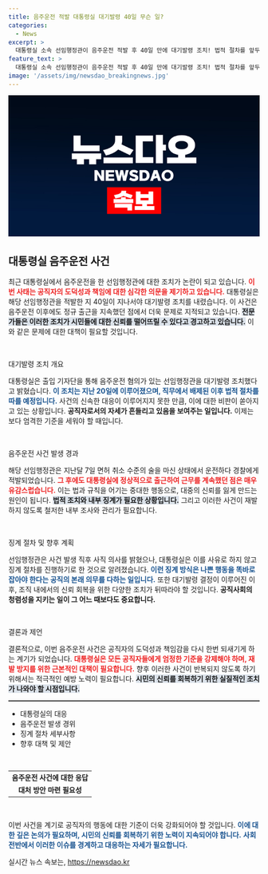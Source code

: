 ```yaml
---
title: 음주운전 적발 대통령실 대기발령 40일 무슨 일?
categories:
  - News
excerpt: >
  대통령실 소속 선임행정관이 음주운전 적발 후 40일 만에 대기발령 조치! 법적 절차를 앞두고, 이 사건이 미친 파장은 과연 어떨까? 클릭해 확인하세요!
feature_text: >
  대통령실 소속 선임행정관이 음주운전 적발 후 40일 만에 대기발령 조치! 법적 절차를 앞두고, 이 사건이 미친 파장은 과연 어떨까? 클릭해 확인하세요!
image: '/assets/img/newsdao_breakingnews.jpg'
---
```


<p><img src="/assets/img/newsdao_breakingnews.jpg" alt="ontimetimes 속보" /></p>

<h2 data-ke-size="size26">대통령실 음주운전 사건</h2>

<p data-ke-size="size16">최근 대통령실에서 음주운전을 한 선임행정관에 대한 조치가 논란이 되고 있습니다. <b><span style="color: #ee2323;">이번 사태는 공직자의 도덕성과 책임에 대한 심각한 의문을 제기하고 있습니다.</span></b> 대통령실은 해당 선임행정관을 적발한 지 40일이 지나서야 대기발령 조치를 내렸습니다. 이 사건은 음주운전 이후에도 정규 출근을 지속했던 점에서 더욱 문제로 지적되고 있습니다. <b><span style="background-color: #21538527;">전문가들은 이러한 조치가 시민들에 대한 신뢰를 떨어뜨릴 수 있다고 경고하고 있습니다.</span></b> 이와 같은 문제에 대한 대책이 필요할 것입니다.</p>

<p data-ke-size="size16">&nbsp;</p>

<p>대기발령 조치 개요</p>

<p data-ke-size="size16">대통령실은 출입 기자단을 통해 음주운전 혐의가 있는 선임행정관을 대기발령 조치했다고 밝혔습니다. <b><span style="color: #1a5490;">이 조치는 지난 20일에 이루어졌으며, 직무에서 배제된 이후 법적 절차를 따를 예정입니다.</span></b> 사건의 신속한 대응이 이루어지지 못한 만큼, 이에 대한 비판이 쏟아지고 있는 상황입니다. <b><span style="ee2323;">공직자로서의 자세가 흔들리고 있음을 보여주는 일입니다.</span></b> 이제는 보다 엄격한 기준을 세워야 할 때입니다.</p>

<p data-ke-size="size16">&nbsp;</p>

<p>음주운전 사건 발생 경과</p>

<p data-ke-size="size16">해당 선임행정관은 지난달 7일 면허 취소 수준의 술을 마신 상태에서 운전하다 경찰에게 적발되었습니다. <b><span style="color: #ee2323;">그 후에도 대통령실에 정상적으로 출근하여 근무를 계속했던 점은 매우 유감스럽습니다.</span></b> 이는 법과 규칙을 어기는 중대한 행동으로, 대중의 신뢰를 잃게 만드는 원인이 됩니다. <b><span style="background-color: #21538527;">법적 조치와 내부 징계가 필요한 상황입니다.</span></b> 그리고 이러한 사건이 재발하지 않도록 철저한 내부 조사와 관리가 필요합니다.</p>

<p data-ke-size="size16">&nbsp;</p>

<p>징계 절차 및 향후 계획</p>

<p data-ke-size="size16">선임행정관은 사건 발생 직후 사직 의사를 밝혔으나, 대통령실은 이를 사유로 하지 않고 징계 절차를 진행하기로 한 것으로 알려졌습니다. <b><span style="color: #1a5490;">이런 징계 방식은 나쁜 행동을 똑바로 잡아야 한다는 공직의 본래 의무를 다하는 일입니다.</span></b> 또한 대기발령 결정이 이루어진 이후, 조직 내에서의 신뢰 회복을 위한 다양한 조치가 뒤따라야 할 것입니다. <b><span style="ee2323;">공직사회의 청렴성을 지키는 일이 그 어느 때보다도 중요합니다.</span></b></p>

<p data-ke-size="size16">&nbsp;</p>

<p>결론과 제언</p>

<p data-ke-size="size16">결론적으로, 이번 음주운전 사건은 공직자의 도덕성과 책임감을 다시 한번 되새기게 하는 계기가 되었습니다. <b><span style="color: #ee2323;">대통령실은 모든 공직자들에게 엄정한 기준을 강제해야 하며, 재발 방지를 위한 근본적인 대책이 필요합니다.</span></b> 향후 이러한 사건이 반복되지 않도록 하기 위해서는 적극적인 예방 노력이 필요합니다. <b><span style="background-color: #21538527;">시민의 신뢰를 회복하기 위한 실질적인 조치가 나와야 할 시점입니다.</span></b> </p>

<hr style="height:2px;border:none;color:#333;background-color:#333;"/>

<ul>
    <li>대통령실의 대응</li>
    <li>음주운전 발생 경위</li>
    <li>징계 절차 세부사항</li>
    <li>향후 대책 및 제안</li>
</ul>

<p data-ke-size="size16">&nbsp;</p>

<table style="width:100%;">
    <tr>
        <td style="text-align: center; height: 17px;"><b>음주운전 사건에 대한 응답</b></td>
    </tr>
    <tr>
        <td style="text-align: center; height: 17px;"><b>대처 방안 마련 필요성</b></td>
    </tr>
</table>

<p data-ke-size="size16">&nbsp;</p>

<p>이번 사건을 계기로 공직자의 행동에 대한 기준이 더욱 강화되어야 할 것입니다. <b><span style="color: #1a5490;">이에 대한 깊은 논의가 필요하며, 시민의 신뢰를 회복하기 위한 노력이 지속되어야 합니다.</span></b> <b><span style="color: #1a5490;">사회 전반에서 이러한 이슈를 경계하고 대응하는 자세가 필요합니다.</span></b></p>
실시간 뉴스 속보는, <a href="https://newsdao.kr" rel="dofollow">https://newsdao.kr</a>


